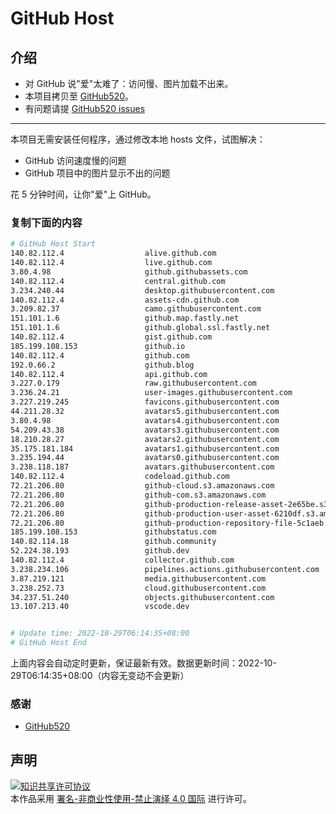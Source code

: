 # GitHub Host
## 介绍
- 对 GitHub 说"爱"太难了：访问慢、图片加载不出来。
- 本项目拷贝至 [GitHub520](https://github.com/521xueweihan/GitHub520)。
- 有问题请提 [GitHub520 issues](https://github.com/521xueweihan/GitHub520/issues/new)

---

本项目无需安装任何程序，通过修改本地 hosts 文件，试图解决：
- GitHub 访问速度慢的问题
- GitHub 项目中的图片显示不出的问题

花 5 分钟时间，让你"爱"上 GitHub。

### 复制下面的内容
```bash
# GitHub Host Start
140.82.112.4                  alive.github.com
140.82.112.4                  live.github.com
3.80.4.98                     github.githubassets.com
140.82.112.4                  central.github.com
3.234.240.44                  desktop.githubusercontent.com
140.82.112.4                  assets-cdn.github.com
3.209.82.37                   camo.githubusercontent.com
151.101.1.6                   github.map.fastly.net
151.101.1.6                   github.global.ssl.fastly.net
140.82.112.4                  gist.github.com
185.199.108.153               github.io
140.82.112.4                  github.com
192.0.66.2                    github.blog
140.82.112.4                  api.github.com
3.227.0.179                   raw.githubusercontent.com
3.236.24.21                   user-images.githubusercontent.com
3.227.219.245                 favicons.githubusercontent.com
44.211.28.32                  avatars5.githubusercontent.com
3.80.4.98                     avatars4.githubusercontent.com
54.209.43.38                  avatars3.githubusercontent.com
18.210.28.27                  avatars2.githubusercontent.com
35.175.181.184                avatars1.githubusercontent.com
3.235.194.44                  avatars0.githubusercontent.com
3.238.118.187                 avatars.githubusercontent.com
140.82.112.4                  codeload.github.com
72.21.206.80                  github-cloud.s3.amazonaws.com
72.21.206.80                  github-com.s3.amazonaws.com
72.21.206.80                  github-production-release-asset-2e65be.s3.amazonaws.com
72.21.206.80                  github-production-user-asset-6210df.s3.amazonaws.com
72.21.206.80                  github-production-repository-file-5c1aeb.s3.amazonaws.com
185.199.108.153               githubstatus.com
140.82.114.18                 github.community
52.224.38.193                 github.dev
140.82.112.4                  collector.github.com
3.238.234.106                 pipelines.actions.githubusercontent.com
3.87.219.121                  media.githubusercontent.com
3.238.252.73                  cloud.githubusercontent.com
34.237.51.240                 objects.githubusercontent.com
13.107.213.40                 vscode.dev


# Update time: 2022-10-29T06:14:35+08:00
# GitHub Host End

```
上面内容会自动定时更新，保证最新有效。数据更新时间：2022-10-29T06:14:35+08:00（内容无变动不会更新）

### 感谢

- [GitHub520](https://github.com/521xueweihan/GitHub520)

## 声明
<a rel="license" href="https://creativecommons.org/licenses/by-nc-nd/4.0/deed.zh"><img alt="知识共享许可协议" style="border-width: 0" src="https://licensebuttons.net/l/by-nc-nd/4.0/88x31.png"></a><br>本作品采用 <a rel="license" href="https://creativecommons.org/licenses/by-nc-nd/4.0/deed.zh">署名-非商业性使用-禁止演绎 4.0 国际</a> 进行许可。